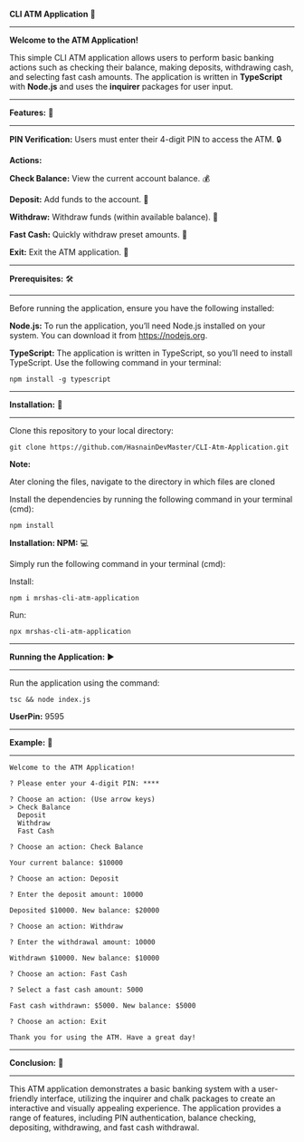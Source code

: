 **CLI ATM Application** 🏧
______________________
**Welcome to the ATM Application!**

This simple CLI ATM application allows users to perform basic banking actions such as checking their balance, making deposits, withdrawing cash, and selecting fast cash amounts. The application is written in **TypeScript** with **Node.js** and uses the **inquirer** packages for user input.
_________________
**Features:** 🌟
_________________

**PIN Verification:** Users must enter their 4-digit PIN to access the ATM. 🔒

**Actions:**

**Check Balance:** View the current account balance. 💰

**Deposit:** Add funds to the account. 💸

**Withdraw:** Withdraw funds (within available balance). 💸

**Fast Cash:** Quickly withdraw preset amounts. 💨

**Exit:** Exit the ATM application. 🚪
______________________
**Prerequisites:** 🛠️
______________________

Before running the application, ensure you have the following installed:

**Node.js:** To run the application, you’ll need Node.js installed on your system. You can download it from https://nodejs.org.

**TypeScript:** The application is written in TypeScript, so you’ll need to install TypeScript. Use the following command in your terminal:

```
npm install -g typescript
```
_____________________
**Installation:** 🚀
_____________________

Clone this repository to your local directory:

```
git clone https://github.com/HasnainDevMaster/CLI-Atm-Application.git
```

**Note:**

Ater cloning the files, navigate to the directory in which files are cloned

Install the dependencies by running the following command in your terminal (cmd):

```
npm install
```

**Installation: NPM:** 💻

Simply run the following command in your terminal (cmd):

Install:

```
npm i mrshas-cli-atm-application
```

Run:

```
npx mrshas-cli-atm-application
```

_____________________
**Running the Application:** ▶️
_____________________
Run the application using the command:

```
tsc && node index.js
```

**UserPin:** 9595

_______________
**Example:** 📝
______________

```
Welcome to the ATM Application!

? Please enter your 4-digit PIN: ****

? Choose an action: (Use arrow keys)
> Check Balance
  Deposit
  Withdraw
  Fast Cash

? Choose an action: Check Balance

Your current balance: $10000

? Choose an action: Deposit

? Enter the deposit amount: 10000

Deposited $10000. New balance: $20000

? Choose an action: Withdraw

? Enter the withdrawal amount: 10000

Withdrawn $10000. New balance: $10000

? Choose an action: Fast Cash

? Select a fast cash amount: 5000

Fast cash withdrawn: $5000. New balance: $5000

? Choose an action: Exit

Thank you for using the ATM. Have a great day!
```

________________
**Conclusion:** 🎈
________________
This ATM application demonstrates a basic banking system with a user-friendly interface, utilizing the inquirer and chalk packages to create an interactive and visually appealing experience. The application provides a range of features, including PIN authentication, balance checking, depositing, withdrawing, and fast cash withdrawal.
